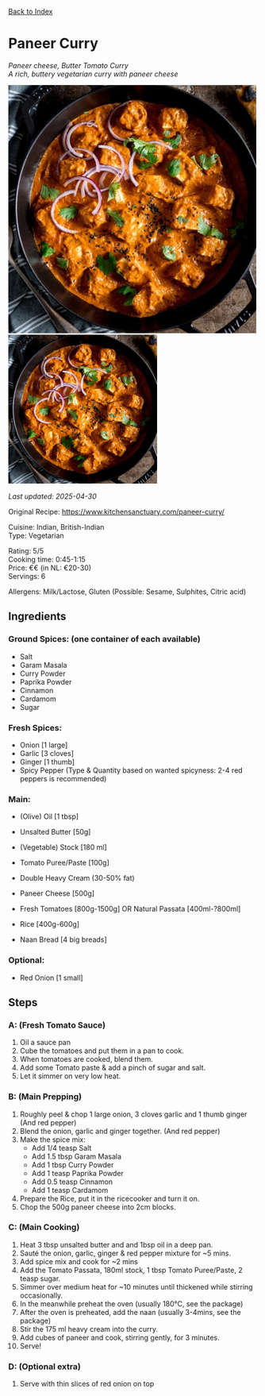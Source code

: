 [Back to Index](/index.md)

# Paneer Curry
*Paneer cheese, Butter Tomato Curry*  
*A rich, buttery vegetarian curry with paneer cheese*

![Paneer Curry Icon](/images/paneer-curry-icon.jpg)
<img src="/images/paneer-curry-icon.jpg" alt="Paneer Curry Icon" height="300"/>

*Last updated: 2025-04-30*

Original Recipe: https://www.kitchensanctuary.com/paneer-curry/

Cuisine: Indian, British-Indian  
Type: Vegetarian

Rating: 5/5  
Cooking time: 0:45-1:15  
Price: €€ (in NL: €20-30)  
Servings: 6  

Allergens: Milk/Lactose, Gluten (Possible: Sesame, Sulphites, Citric acid)

## Ingredients

### Ground Spices: (one container of each available)
- Salt
- Garam Masala 
- Curry Powder
- Paprika Powder
- Cinnamon
- Cardamom
- Sugar


### Fresh Spices:
- Onion [1 large]
- Garlic [3 cloves]
- Ginger [1 thumb]
- Spicy Pepper (Type & Quantity based on wanted spicyness: 2-4 red peppers is recommended)


### Main:
- (Olive) Oil [1 tbsp]
- Unsalted Butter [50g]
- (Vegetable) Stock [180 ml]
- Tomato Puree/Paste [100g]

- Double Heavy Cream (30-50% fat)
- Paneer Cheese [500g]
- Fresh Tomatoes [800g-1500g] OR Natural Passata [400ml-?800ml]

- Rice [400g-600g]
- Naan Bread [4 big breads]

### Optional:
- Red Onion [1 small]


## Steps

### A: (Fresh Tomato Sauce)
1. Oil a sauce pan
2. Cube the tomatoes and put them in a pan to cook.
3. When tomatoes are cooked, blend them.
4. Add some Tomato paste & add a pinch of sugar and salt.
5. Let it simmer on very low heat.


### B: (Main Prepping)
1. Roughly peel & chop 1 large onion, 3 cloves garlic and 1 thumb ginger (And red pepper)
2. Blend the onion, garlic and ginger together. (And red pepper)
4. Make the spice mix:
    - Add 1/4 teasp Salt
    - Add 1.5 tbsp Garam Masala
    - Add 1 tbsp Curry Powder
    - Add 1 teasp Paprika Powder
    - Add 0.5 teasp Cinnamon
    - Add 1 teasp Cardamom
5. Prepare the Rice, put it in the ricecooker and turn it on.
6. Chop the 500g paneer cheese into 2cm blocks.



### C: (Main Cooking)
1. Heat 3 tbsp unsalted butter and and 1bsp oil in a deep pan.
2. Sauté the onion, garlic, ginger & red pepper mixture for ~5 mins.
3. Add spice mix and cook for ~2 mins
4. Add the Tomato Passata, 180ml stock, 1 tbsp Tomato Puree/Paste, 2 teasp sugar. 
5. Simmer over medium heat for ~10 minutes until thickened while stirring occasionally.
6. In the meanwhile preheat the oven (usually 180°C, see the package)
7. After the oven is preheated, add the naan (usually 3-4mins, see the package)
8. Stir the 175 ml heavy cream into the curry.
9. Add cubes of paneer and cook, stirring gently, for 3 minutes.
10. Serve!

### D: (Optional extra)
1. Serve with thin slices of red onion on top














